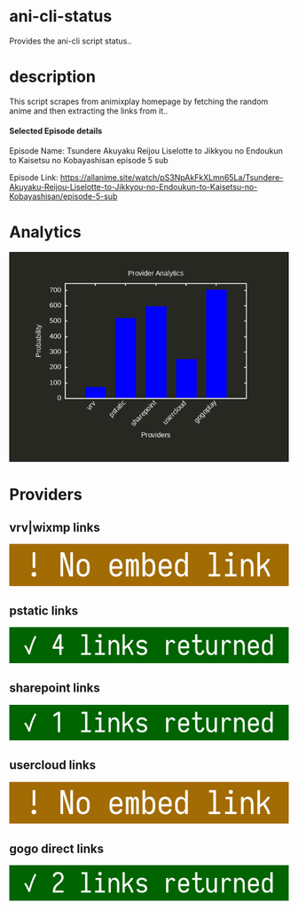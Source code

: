 # ani-cli-status
Provides the ani-cli script status..

# description
This script scrapes from animixplay homepage by fetching the random anime and then extracting the links from it..

#### Selected Episode details

Episode Name: Tsundere Akuyaku Reijou Liselotte to Jikkyou no Endoukun to Kaisetsu no Kobayashisan episode 5 sub

Episode Link: https://allanime.site/watch/pS3NpAkFkXLmn65La/Tsundere-Akuyaku-Reijou-Liselotte-to-Jikkyou-no-Endoukun-to-Kaisetsu-no-Kobayashisan/episode-5-sub
 
# Analytics

<img src="./analytics.png">

# Providers

##  vrv|wixmp links

<img src="./images/vrv.jpg">

##  pstatic links

<img src="./images/pstatic.jpg">

##  sharepoint links

<img src="./images/sharepoint.jpg">

##  usercloud links

<img src="./images/usercloud.jpg">

## gogo direct links

<img src="./images/gogoplay.jpg">
